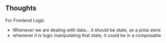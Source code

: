 ## Thoughts

For Frontend Logic

- Whenever we are dealing with data... it should be state, so a pinia store
- whenever it is logic manipulating that state, it could be in a composable
